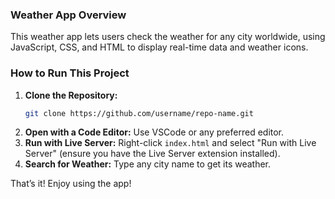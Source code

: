 ### Weather App Overview

This weather app lets users check the weather for any city worldwide, using JavaScript, CSS, and HTML to display real-time data and weather icons.

### How to Run This Project

1. **Clone the Repository:**
   ```bash
   git clone https://github.com/username/repo-name.git
   ```
2. **Open with a Code Editor:** Use VSCode or any preferred editor.
3. **Run with Live Server:** Right-click `index.html` and select "Run with Live Server" (ensure you have the Live Server extension installed).
4. **Search for Weather:** Type any city name to get its weather.

That’s it! Enjoy using the app!
